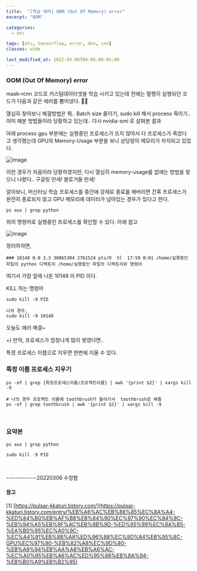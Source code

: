 ```yaml
---
title:  "[학습 에러] OOM (Out Of Memory) error"
excerpt: "OOM"

categories:
  - etc

tags: [etc, tensorflow, error, dnn, cnn]
classes: wide

last_modified_at: 2022-03-06T08:06:00-05:00
---
```


### OOM (Out Of Memory) error

mask-rcnn 코드로 커스텀데이터셋을 학습 시키고 있는데 전에는 멀쩡히 실행되던 코드가 다음과 같은 에러를 뿜어냈다. 🤛🤛

열심히 찾아보니 해결방법은 뭐.. Batch size 줄이기, sudo kill 해서 process 죽이기.. 이미 해본 방법들이라 당황하고 있는데.. 다시 nvidia-smi 로 살펴본 결과

아래 process gpu 부분에는 실행중인 프로세스가 뜨지 않아서 다 프로세스가 죽었다고 생각했는데 GPU의  Memory-Usage 부분을 보니 상당량의 메모리가 차지되고 있었다.

![image](https://user-images.githubusercontent.com/53431568/144225092-272d8135-607c-4abc-a2c7-58bfe683542c.png)



이런 경우가 처음이라 당황하였지만, 다시 열심히 memory-usage를 없애는 방법을 찾으니 나왔다.. 구글링 만세! 블로거들 만세!

알아보니, 머신러닝 학습 프로세스를 중간에 강제로 종료를 해버리면 간혹 프로세스가 완전히 종료되지 않고 GPU 메모리에 데이터가 남아있는 경우가 있다고 한다.

`ps aux | grep python` 

위의 명령어로 실행중인 프로세스를 확인할 수 있다. 아래 참고

![image](https://user-images.githubusercontent.com/53431568/144225431-928e85bf-dde8-48ac-9b72-6abea88d0d65.png)

정리하자면,

~~~
### 10148 0.0 3.3 30865304 2761524 pts/0  Sl  17:59 0:01 /home/실행중인 파일의 python 디렉토리 /home/실행중인 파일의 디렉토리와 명령어
~~~

여기서 가장 앞에 나온 10148 이 PID 이다. 

KILL 하는 명령어

~~~
sudo kill -9 PID  

나의 경우,
sudo kill -9 10148
~~~

오늘도 에러 해결~



+) 만약, 프로세스가 엄청나게 많이 쌓였다면.. 

특정 프로세스 이름으로 지우면 한번에 지울 수 있다.

### 특정 이름 프로세스 지우기

~~~
ps -ef | grep {특정프로세스이름/프로젝트이름} | awk '{print $2}' | xargs kill -9

# 나의 경우 프로젝트 이름에 toothbrush가 들어가서  toothbrush로 해줌
ps -ef | grep toothbrush | awk '{print $2}' | xargs kill -9
~~~

<br>

### 요약본

~~~
ps aux | grep python

sudo kill -9 PID
~~~

<br>

-------------20220306 수정함

#### 참고

[1] [https://pulsar-kkaturi.tistory.com/](https://pulsar-kkaturi.tistory.com/entry/%EB%A6%AC%EB%88%85%EC%8A%A4-%ED%84%B0%EB%AF%B8%EB%84%90%EC%97%90%EC%84%9C-%EB%94%A5%EB%9F%AC%EB%8B%9D-%ED%95%99%EC%8A%B5-%EA%B0%95%EC%A0%9C-%EC%A4%91%EB%8B%A8%ED%96%88%EC%9D%84%EB%95%8C-GPU%EC%97%90-%EB%82%A8%EC%9D%80-%EB%A9%94%EB%AA%A8%EB%A6%AC-%EC%A0%95%EB%A6%AC%ED%95%98%EB%8A%94-%EB%B0%A9%EB%B2%95)
